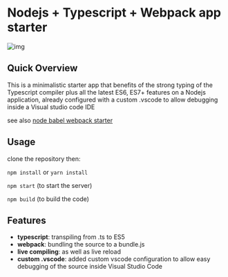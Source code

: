 # Nodejs + Typescript + Webpack app starter

![img](https://i.imgur.com/lm5HI8a.gif)


## Quick Overview

This is a minimalistic starter app that benefits of the strong typing of the Typescript compiler plus all the latest ES6, ES7+ features
on a Nodejs application, already configured with a custom .vscode to allow debugging inside a Visual studio code IDE

see also [node babel webpack starter](https://github.com/kinotto/node-babel-webpack-starter)

## Usage

clone the repository then:

`npm install` or `yarn install`

`npm start` (to start the server)

`npm build` (to build the code)

## Features

- **typescript**: transpiling from .ts to ES5
- **webpack**: bundling the source to a bundle.js
- **live compiling**: as well as live reload 
- **custom .vscode**: added custom vscode configuration to allow easy debugging of the source inside Visual Studio Code




